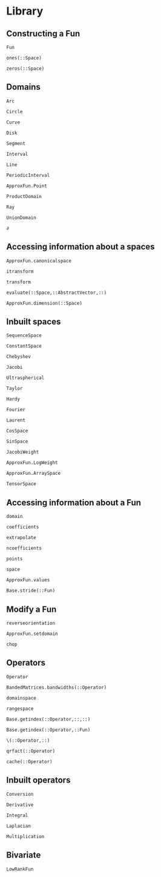 # Library


## Constructing a Fun

```@docs
Fun
```

```@docs
ones(::Space)
```

```@docs
zeros(::Space)
```


## Domains
```@docs
Arc
```

```@docs
Circle
```

```@docs
Curve
```

```@docs
Disk
```

```@docs
Segment
```

```@docs
Interval
```

```@docs
Line
```

```@docs
PeriodicInterval
```

```@docs
ApproxFun.Point
```

```@docs
ProductDomain
```

```@docs
Ray
```

```@docs
UnionDomain
```

```@docs
∂
```

## Accessing information about a spaces

```@docs
ApproxFun.canonicalspace
```

```@docs
itransform
```

```@docs
transform
```

```@docs
evaluate(::Space,::AbstractVector,::)
```

```@docs
ApproxFun.dimension(::Space)
```


## Inbuilt spaces

```@docs
SequenceSpace
```

```@docs
ConstantSpace
```

```@docs
Chebyshev
```

```@docs
Jacobi
```

```@docs
Ultraspherical
```

```@docs
Taylor
```

```@docs
Hardy
```

```@docs
Fourier
```

```@docs
Laurent
```

```@docs
CosSpace
```

```@docs
SinSpace
```




```@docs
JacobiWeight
```

```@docs
ApproxFun.LogWeight
```

```@docs
ApproxFun.ArraySpace
```

```@docs
TensorSpace
```


## Accessing information about a Fun

```@docs
domain
```

```@docs
coefficients
```

```@docs
extrapolate
```

```@docs
ncoefficients
```

```@docs
points
```


```@docs
space
```

```@docs
ApproxFun.values
```

```@docs
Base.stride(::Fun)
```


## Modify a Fun


```@docs
reverseorientation
```

```@docs
ApproxFun.setdomain
```

```@docs
chop
```


## Operators

```@docs
Operator
```

```@docs
BandedMatrices.bandwidths(::Operator)
```

```@docs
domainspace
```

```@docs
rangespace
```

```@docs
Base.getindex(::Operator,::,::)
```

```@docs
Base.getindex(::Operator,::Fun)
```


```@docs
\(::Operator,::)
```

```@docs
qrfact(::Operator)
```

```@docs
cache(::Operator)
```



## Inbuilt operators

```@docs
Conversion
```

```@docs
Derivative
```

```@docs
Integral
```

```@docs
Laplacian
```

```@docs
Multiplication
```

## Bivariate

```@docs
LowRankFun
```
